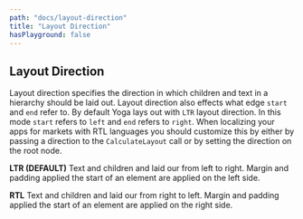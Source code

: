 ```yaml
---
path: "docs/layout-direction"
title: "Layout Direction"
hasPlayground: false
---
```


## Layout Direction

Layout direction specifies the direction in which children and text
in a hierarchy should be laid out. Layout direction also effects what
edge `start` and `end` refer to. By default Yoga lays out with `LTR`
layout direction. In this mode `start` refers to `left` and `end`
refers to `right`. When localizing your apps for markets with RTL languages
you should customize this by either by passing a direction
to the `CalculateLayout` call or by setting the direction on the root node.

**LTR (DEFAULT)** Text and children and laid our from left to right. Margin and
padding applied the start of an element are applied on the left side.

**RTL** Text and children and laid our from right to left. Margin and
padding applied the start of an element are applied on the right side.

<controls prop="layoutDirection"></controls>

